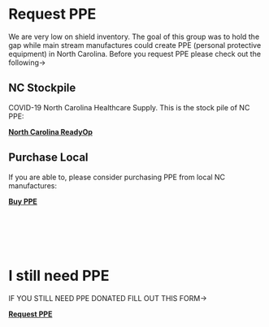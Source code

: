 # Request PPE

We are very low on shield inventory.  The goal of this group was to hold the gap while main stream manufactures could create PPE (personal protective equipment) in North Carolina.  Before you request PPE please check out the following->

## NC Stockpile

COVID-19 North Carolina Healthcare Supply.  This is the stock pile of NC PPE:

<div id="button"><b><a href="https://nc.readyop.com/fs/4cit/40fd">North Carolina ReadyOp</a></b></div>

## Purchase Local

If you are able to, please consider purchasing PPE from local NC manufactures:

<div id="button"><b><a href="docs/buy_ppe.html">Buy PPE</a></b></div>

<br><br><br><br>

# I still need PPE

IF YOU STILL NEED PPE DONATED FILL OUT THIS FORM->

<div id="button"><b><a href="https://share.hsforms.com/1ZEAK2ikxSFKqR_XR7J-x5Q4dh7j?mfd_chapter_id=us-nc-triangle">Request PPE</a></b></div>
